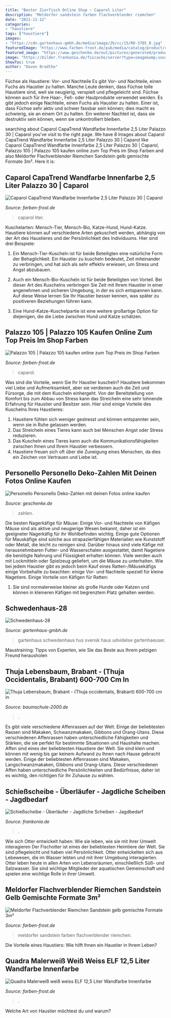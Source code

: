 ```yaml
---
title: "Bester Zierfisch Online Shop ~ Caparol Liter"
description: "Meldorfer sandstein farben flachverblender riemchen"
date: "2021-11-12"
categories:
- "haustiere"
tags: ["haustiere"]
images:
- "https://cdn.gartenhaus-gmbh.de/media/image/2b/cc/15/RD-3785_0.jpg"
featuredImage: "https://www.farben-frost.de/pub/media/catalog/product/cache/156b293a89ad9527f324e4655692587c/m/e/meldorfer_sandstein.jpg"
featured_image: "https://www.geschenke.de/out/pictures/generated/product/3/440_440_85/deko-zahl-7.jpg"
image: "https://bilder.frankonia.de/fsicache/server?type=image&amp;source=products%2Fp87102_ha.jpg&amp;effects=pad(CC,ffff)&amp;width=1200&amp;height=630"
ShowToc: true
author: "Davon Bradtke"
---
```



Füchse als Haustiere: Vor- und Nachteile
Es gibt Vor- und Nachteile, einen Fuchs als Haustier zu halten. Manche Leute denken, dass Füchse tolle Haustiere sind, weil sie neugierig, verspielt und pflegeleicht sind. Füchse können auch für ihre Haar-, Fell- oder Hautprodukte verwendet werden. Es gibt jedoch einige Nachteile, einen Fuchs als Haustier zu halten. Einer ist, dass Füchse sehr aktiv und schwer fassbar sein können; dies macht es schwierig, sie an einem Ort zu halten. Ein weiterer Nachteil ist, dass sie destruktiv sein können, wenn sie unkontrolliert bleiben.

	

		
searching about Caparol CapaTrend Wandfarbe Innenfarbe 2,5 Liter Palazzo 30 | Caparol you've visit to the right page. We have 8 Images about Caparol CapaTrend Wandfarbe Innenfarbe 2,5 Liter Palazzo 30 | Caparol like Caparol CapaTrend Wandfarbe Innenfarbe 2,5 Liter Palazzo 30 | Caparol, Palazzo 105 | Palazzo 105 kaufen online zum Top Preis im Shop Farben and also Meldorfer Flachverblender Riemchen Sandstein gelb gemischte Formate 3m². Here it is:
		
    
## Caparol CapaTrend Wandfarbe Innenfarbe 2,5 Liter Palazzo 30 | Caparol

<img loading=lazy src="https://www.farben-frost.de/pub/media/catalog/product/cache/156b293a89ad9527f324e4655692587c/c/a/caparol-3d-palazzo-30.jpg" onerror="this.onerror=null;this.src='https://tse2.mm.bing.net/th?id=OIP.0-2oaQ3saKr8fvAHDnzOKwAAAA&amp;pid=15.1';" alt="Caparol CapaTrend Wandfarbe Innenfarbe 2,5 Liter Palazzo 30 | Caparol">

_Source: farben-frost.de_

>caparol liter. 

	

Kuschelarten: Mensch-Tier, Mensch-Bio, Katze-Hund, Hund-Katze.
Haustiere können auf verschiedene Arten gekuschelt werden, abhängig von der Art des Haustieres und der Persönlichkeit des Individuums. Hier sind drei Beispiele:
1. Ein Mensch-Tier-Kuscheln ist für beide Beteiligten eine natürliche Form der Behaglichkeit. Ein Haustier zu kuscheln bedeutet, Zeit miteinander zu verbringen, und hat sich als sehr effektiv erwiesen, um Stress und Angst abzubauen.

2. Auch ein Mensch-Bio-Kuscheln ist für beide Beteiligten von Vorteil. Bei dieser Art des Kuschelns verbringen Sie Zeit mit Ihrem Haustier in einer angenehmen und sicheren Umgebung, in der es sich entspannen kann. Auf diese Weise lernen Sie Ihr Haustier besser kennen, was später zu positiveren Beziehungen führen kann.

3. Eine Hund-Katze-Kuschelpartie ist eine weitere großartige Option für diejenigen, die die Liebe zwischen Hund und Katze schätzen.

    
## Palazzo 105 | Palazzo 105 Kaufen Online Zum Top Preis Im Shop Farben

<img loading=lazy src="https://www.farben-frost.de/pub/media/catalog/product/cache/156b293a89ad9527f324e4655692587c/c/a/caparol-3d-palazzo-105_7.jpg" onerror="this.onerror=null;this.src='https://tse2.mm.bing.net/th?id=OIP.p47PYExKfFj0NyiYZVsGNwAAAA&amp;pid=15.1';" alt="Palazzo 105 | Palazzo 105 kaufen online zum Top Preis im Shop Farben">

_Source: farben-frost.de_

>caparol. 

	

Was sind die Vorteile, wenn Sie Ihr Haustier kuscheln?
Haustiere bekommen viel Liebe und Aufmerksamkeit, aber sie verdienen auch die Zeit und Fürsorge, die mit dem Kuscheln einhergeht. Von der Bereitstellung von Komfort bis zum Abbau von Stress kann das Streicheln eine sehr lohnende Erfahrung für Haustier und Besitzer sein. Hier sind einige Vorteile des Kuschelns Ihres Haustieres:
1. Haustiere fühlen sich weniger gestresst und können entspannter sein, wenn sie in Ruhe gelassen werden.
2. Das Streicheln eines Tieres kann auch bei Menschen Angst oder Stress reduzieren.
3. Das Kuscheln eines Tieres kann auch die Kommunikationsfähigkeiten zwischen Ihnen und Ihrem Haustier verbessern.
4. Haustiere freuen sich oft über die Zuneigung eines Menschen, da dies ein Zeichen von Vertrauen und Liebe ist.

    
## Personello Personello Deko-Zahlen Mit Deinen Fotos Online Kaufen

<img loading=lazy src="https://www.geschenke.de/out/pictures/generated/product/3/440_440_85/deko-zahl-7.jpg" onerror="this.onerror=null;this.src='https://tse4.mm.bing.net/th?id=OIP.IndzJEzDqddQ8TXV0rjOfQAAAA&amp;pid=15.1';" alt="Personello Personello Deko-Zahlen mit deinen Fotos online kaufen">

_Source: geschenke.de_

>zahlen. 

	

Die besten Nagerkäfige für Mäuse: Einige Vor- und Nachteile von Käfigen
Mäuse sind als aktive und neugierige Wesen bekannt, daher ist ein geeigneter Nagerkäfig für ihr Wohlbefinden wichtig. Einige gute Optionen für Mauskäfige sind solche aus strapazierfähigen Materialien wie Kunststoff oder Metall, die leicht zu reinigen sind. Darüber hinaus sind viele Käfige mit herausnehmbaren Futter- und Wasserschalen ausgestattet, damit Nagetiere die benötigte Nahrung und Flüssigkeit erhalten können. Viele werden auch mit Lockmitteln oder Spielzeug geliefert, um die Mäuse zu unterhalten. Wie bei jedem Haustier gibt es jedoch beim Kauf eines Ratten-/Mäusekäfigs einige Vorbehalte zu beachten: einige Vor- und Nachteile speziell für kleine Nagetiere.
Einige Vorteile von Käfigen für Ratten:

1) Sie sind normalerweise kleiner als große Hunde oder Katzen und können in kleineren Käfigen mit begrenztem Platz gehalten werden.

    
## Schwedenhaus-28

<img loading=lazy src="https://cdn.gartenhaus-gmbh.de/media/image/2b/cc/15/RD-3785_0.jpg" onerror="this.onerror=null;this.src='https://tse3.mm.bing.net/th?id=OIP.2IaaSjDOQSdsdJ8aNhPvtwHaE8&amp;pid=15.1';" alt="Schwedenhaus-28">

_Source: gartenhaus-gmbh.de_

>gartenhaus schwedenhaus hus svensk haus udvidelse gartenhaeuser. 

	

Maustraining: Tipps von Experten, wie Sie das Beste aus Ihrem pelzigen Freund herausholen

    
## Thuja Lebensbaum, Brabant - (Thuja Occidentalis, Brabant) 600-700 Cm In

<img loading=lazy src="https://www.baumschule-2000.de/images/product_images/popup_images/900000854_1_Thuja-occidentalis-Brabant-Lebensbaum-Brabant-600-700cm.jpg" onerror="this.onerror=null;this.src='https://tse1.mm.bing.net/th?id=OIP.fs_OEgHkEP1wRHbULjkFvAHaLH&amp;pid=15.1';" alt="Thuja Lebensbaum, Brabant - (Thuja occidentalis, Brabant) 600-700 cm in">

_Source: baumschule-2000.de_

>. 

	

Es gibt viele verschiedene Affenrassen auf der Welt. Einige der beliebtesten Rassen sind Makaken, Schwanzmakaken, Gibbons und Orang-Utans. Diese verschiedenen Affenrassen haben unterschiedliche Fähigkeiten und Stärken, die sie perfekt für bestimmte Situationen und Haushalte machen.
Affen sind eines der beliebtesten Haustiere der Welt. Sie sind klein und können mit wenig bis gar keinem Aufwand zu Ihnen nach Hause gebracht werden. Einige der beliebtesten Affenrassen sind Makaken, Langschwanzmakaken, Gibbons und Orang-Utans. Diese verschiedenen Affen haben unterschiedliche Persönlichkeiten und Bedürfnisse, daher ist es wichtig, den richtigen für Ihr Zuhause zu wählen.

    
## Schießscheibe - Überläufer - Jagdliche Scheiben - Jagdbedarf

<img loading=lazy src="https://bilder.frankonia.de/fsicache/server?type=image&amp;source=products%2Fp87102_ha.jpg&amp;effects=pad(CC,ffff)&amp;width=1200&amp;height=630" onerror="this.onerror=null;this.src='https://tse3.mm.bing.net/th?id=OIP.1IwqfivjWa87FmXrwvlAZgHaD4&amp;pid=15.1';" alt="Schießscheibe - Überläufer - Jagdliche Scheiben - Jagdbedarf">

_Source: frankonia.de_

>. 

	

Wie sich Otter entwickelt haben: Wie sie leben, wie sie mit ihrer Umwelt interagieren
Der Fischotter ist eines der beliebtesten Heimtiere der Welt. Sie sind pflegeleicht und haben viel Persönlichkeit. Otter entwickelten sich aus Lebewesen, die im Wasser lebten und mit ihrer Umgebung interagierten. Otter leben heute in allen Arten von Lebensräumen, einschließlich Süß- und Salzwasser. Sie sind wichtige Mitglieder der aquatischen Gemeinschaft und spielen eine wichtige Rolle in ihrer Umwelt.

    
## Meldorfer Flachverblender Riemchen Sandstein Gelb Gemischte Formate 3m²

<img loading=lazy src="https://www.farben-frost.de/pub/media/catalog/product/cache/156b293a89ad9527f324e4655692587c/m/e/meldorfer_sandstein.jpg" onerror="this.onerror=null;this.src='https://tse4.mm.bing.net/th?id=OIP.Jm5c0Pw37rHVpr_6RpjePAAAAA&amp;pid=15.1';" alt="Meldorfer Flachverblender Riemchen Sandstein gelb gemischte Formate 3m²">

_Source: farben-frost.de_

>meldorfer sandstein farben flachverblender riemchen. 

	

Die Vorteile eines Haustiers: Wie hilft Ihnen ein Haustier in Ihrem Leben?

    
## Quadra Malerweiß Weiß Weiss ELF 12,5 Liter Wandfarbe Innenfarbe

<img loading=lazy src="https://www.farben-frost.de/pub/media/catalog/product/cache/156b293a89ad9527f324e4655692587c/q/u/quadra-malerweiss.jpg" onerror="this.onerror=null;this.src='https://tse3.mm.bing.net/th?id=OIP.chnegIHHGA0Ol9iuXrSBMgAAAA&amp;pid=15.1';" alt="Quadra Malerweiß weiß weiss ELF 12,5 Liter Wandfarbe Innenfarbe">

_Source: farben-frost.de_

>. 

	

Welche Art von Haustier möchtest du und warum?

